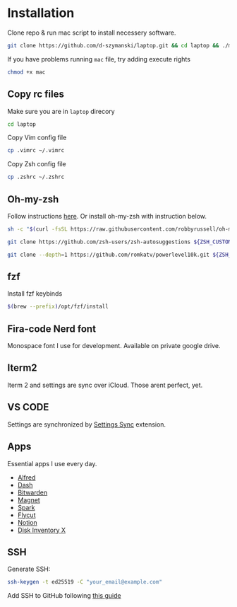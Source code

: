 # Installation

Clone repo & run mac script to install necessery software.

```bash
git clone https://github.com/d-szymanski/laptop.git && cd laptop && ./mac
```

If you have problems running `mac` file, try adding execute rights

```bash
chmod +x mac
```

## Copy rc files

Make sure you are in `laptop` direcory

```bash
cd laptop
```

Copy Vim config file

```bash
cp .vimrc ~/.vimrc
```

Copy Zsh config file

```bash
cp .zshrc ~/.zshrc
```

## Oh-my-zsh

Follow instructions [here](https://github.com/robbyrussell/oh-my-zsh). Or install oh-my-zsh with instruction below.

```bash
sh -c "$(curl -fsSL https://raw.githubusercontent.com/robbyrussell/oh-my-zsh/master/tools/install.sh)"

git clone https://github.com/zsh-users/zsh-autosuggestions ${ZSH_CUSTOM:-~/.oh-my-zsh/custom}/plugins/zsh-autosuggestions

git clone --depth=1 https://github.com/romkatv/powerlevel10k.git ${ZSH_CUSTOM:-$HOME/.oh-my-zsh/custom}/themes/powerlevel10k
```

## fzf

Install fzf keybinds

```bash
$(brew --prefix)/opt/fzf/install
```

## Fira-code Nerd font

Monospace font I use for development. Available on private google drive.

## Iterm2

Iterm 2 and settings are sync over iCloud. Those arent perfect, yet.

## VS CODE 

Settings are synchronized by [Settings Sync](https://marketplace.visualstudio.com/items?itemName=Shan.code-settings-sync) extension.

## Apps

Essential apps I use every day.

- [Alfred](https://www.alfredapp.com/)
- [Dash](https://blog.kapeli.com/dash-4)
- [Bitwarden](https://bitwarden.com/download/)
- [Magnet](https://apps.apple.com/us/app/magnet/id441258766)
- [Spark](https://apps.apple.com/us/app/spark-email-app-by-readdle/id1176895641)
- [Flycut](https://apps.apple.com/pl/app/flycut-clipboard-manager/id442160987?mt=12)
- [Notion](https://www.notion.so/desktop)
- [Disk Inventory X](http://www.derlien.com/downloads/index.html)

## SSH

Generate SSH:

```bash
ssh-keygen -t ed25519 -C "your_email@example.com"
```

Add SSH to GitHub following [this guide](https://docs.github.com/en/github/authenticating-to-github/connecting-to-github-with-ssh/adding-a-new-ssh-key-to-your-github-account)